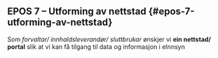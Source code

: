 ## EPOS 7 – Utforming av nettstad {#epos-7-utforming-av-nettstad}

Som _forvaltar/ innhaldsleverandør/ sluttbrukar_ ønskjer vi **ein nettstad/ portal** slik at vi kan få tilgang til data og informasjon i eInnsyn